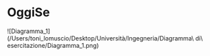 
# OggiSe
![Diagramma_1](/Users/toni_lomuscio/Desktop/Università/Ingegneria/Diagramma\ di\ esercitazione/Diagramma_1.png)
 
